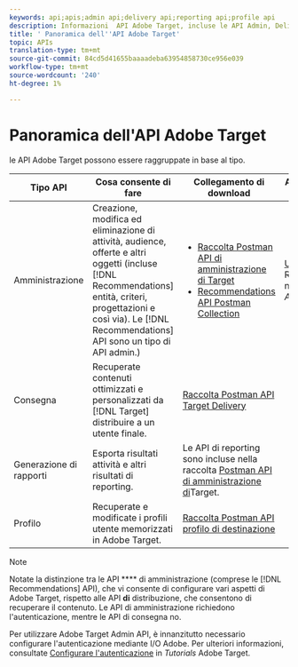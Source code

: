 ```yaml
---
keywords: api;apis;admin api;delivery api;reporting api;profile api
description: Informazioni  API Adobe Target, incluse le API Admin, Delivery, Reporting and Profile.
title: ' Panoramica dell''API Adobe Target'
topic: APIs
translation-type: tm+mt
source-git-commit: 84cd5d41655baaaadeba63954858730ce956e039
workflow-type: tm+mt
source-wordcount: '240'
ht-degree: 1%

---
```



#  Panoramica dell&#39;API Adobe Target

 le API Adobe Target possono essere raggruppate in base al tipo.

| Tipo API | Cosa consente di fare | Collegamento di download | Altri collegamenti utili |
| --- | --- | --- |--- |
| Amministrazione | Creazione, modifica ed eliminazione di attività, audience, offerte e altri oggetti (incluse [!DNL Recommendations] entità, criteri, progettazioni e così via). Le [!DNL Recommendations] API sono un tipo di API admin.) | <UL><li>[Raccolta Postman API di amministrazione di Target](https://developers.adobetarget.com/api/#admin-postman-collection)</li><li>[Recommendations API Postman Collection](https://developers.adobetarget.com/api/recommendations/#section/Postman)</li></ul> | [Utilizzare le API](https://docs.adobe.com/content/help/en/target-learn/recommendations-api-tutorial/recs-api-overview.html) Recommendations nei Tutorials *Adobe Target* |
| Consegna | Recuperate contenuti ottimizzati e personalizzati da [!DNL Target] distribuire a un utente finale. | [Raccolta Postman API Target Delivery](https://developers.adobetarget.com/api/delivery-api/#section/Getting-Started/Postman-Collection) |  |
| Generazione di rapporti | Esporta risultati attività e altri risultati di reporting. | Le API di reporting sono incluse nella raccolta [Postman API di amministrazione di](https://developers.adobetarget.com/api/#admin-postman-collection)Target. |  |
| Profilo | Recuperate e modificate i profili utente memorizzati in  Adobe Target. | [Raccolta Postman API profilo di destinazione](https://developers.adobetarget.com/api/#profiles) |  |

>[!NOTE]
>
>Notate la distinzione tra le API **** di amministrazione (comprese le [!DNL Recommendations] API), che vi consente di configurare vari aspetti di  Adobe Target, rispetto alle API **di** distribuzione, che consentono di recuperare il contenuto. Le API di amministrazione richiedono l&#39;autenticazione, mentre le API di consegna no.
>
>Per utilizzare  Adobe Target Admin API, è innanzitutto necessario configurare l&#39;autenticazione mediante  I/O Adobe. Per ulteriori informazioni, consultate [Configurare l&#39;autenticazione](https://docs.adobe.com/content/help/en/target-learn/tutorials/apis/configure-io-target-integration.html) in *Tutorials* Adobe Target.
